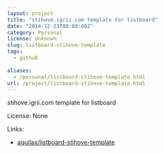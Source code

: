 ```yaml
---
layout: project
title: "stihove.igrii.com template for listboard"
date: "2014-12-23T00:00:00Z"
category: Personal
license: Unknown
slug: listboard-stihove-template
tags:
  - github
  
aliases:
  - /personal/listboard-stihove-template.html
url: /project/listboard-stihove-template.html
---
```


stihove.igrii.com template for listboard

License: None

Links:

* [aquilax/listboard-stihove-template](https://github.com/aquilax/listboard-stihove-template)
